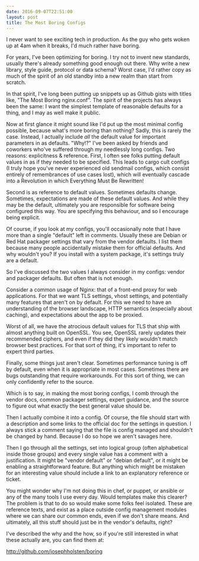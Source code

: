 ```yaml
---
date: 2016-09-07T22:51:00
layout: post
title: The Most Boring Configs
---
```


I never want to see exciting tech in production. As the guy who gets
woken up at 4am when it breaks, I'd much rather have boring.

For years, I've been optimizing for boring. I try not to invent new
standards, usually there's already something good enough out there. Why
write a new library, style guide, protocol or data schema? Worst case,
I'd rather copy as much of the spirit of an old standby into a new realm
than start from scratch.

In that spirit, I've long been putting up snippets up as Github gists
with titles like, "The Most Boring nginx.conf". The spirit of the
projects has always been the same: I want the simplest template of
reasonable defaults for a thing, and I may as well make it public.

Now at first glance it might sound like I'd put up the most minimal
config possible, because what's more boring than nothing? Sadly, this is
rarely the case. Instead, I actually include *all* the default value for
important parameters in as defaults. "Why!?" I've been asked by friends
and coworkers who've suffered through my needlessly long configs. Two
reasons: explicitness & reference. First, I often see folks putting
default values in as if they needed to be specified. This leads to cargo
cult configs (I truly hope you've never experienced old sendmail
configs, which consist entirely of remembrances of use cases lost),
which will eventually cascade into a Revolution in which Everything Must
Be Rewritten!

Second is as reference to default values. Sometimes defaults change.
Sometimes, expectations are made of these default values. And while they
may be the default, ultimately you are responsible for software being
configured this way. You are specifying this behaviour, and so I
encourage being explicit.

Of course, if you look at my configs, you'll occasionally note that I
have more than a single "default" left in comments. Usually these are
Debian or Red Hat packager settings that vary from the vendor defaults.
I list them because many people accidentally mistake them for official
defaults. And why wouldn't you? If you install with a system package,
it's settings truly are a default.

So I've discussed the two values I always consider in my configs: vendor
and packager defaults. But often that is not enough.

Consider a common usage of Nginx: that of a front-end proxy for web
applications. For that we want TLS settings, vhost settings, and
potentially many features that aren't on by default. For this we need to
have an understanding of the browser landscape, HTTP semantics
(especially about caching), and expectations about the app to be
proxied.

Worst of all, we have the atrocious default values for TLS that ship
with almost anything built on OpenSSL. You see, OpenSSL rarely updates
their recommended ciphers, and even if they did they likely wouldn't
match browser best practices. For that sort of thing, it's important to
refer to expert third parties.

Finally, some things just aren't clear. Sometimes performance tuning is
off by default, even when it is appropriate in most cases. Sometimes
there are bugs outstanding that require workarounds. For this sort of
thing, we can only confidently refer to the source.

Which is to say, in making the most boring configs, I comb through the
vendor docs, common packager settings, expert guidance, and the source
to figure out what exactly the best general value should be.

Then I actually combine it into a config. Of course, the file should
start with a description and some links to the official doc for the
settings in question. I always stick a comment saying that the file is
config managed and shouldn't be changed by hand. Because I do so hope we
aren't savages here.

Then I go through all the settings, set into logical group (often
alphabetical inside those groups) and every single value has a comment
with a justification. It might be "vendor default" or "debian default",
or it might be enabling a straightforward feature. But anything which
might be mistaken for an interesting value should include a link to an
explanatory reference or ticket.

You might wonder why I'm not doing this in chef, or puppet, or ansible
or any of the many tools I use every day. Would templates make this
clearer? The problem is that to do so would make some folks feel
isolated. These are reference texts, and exist as a place outside config
management modules where we can share our common ends, even if we don't
share means. And ultimately, all this stuff should just be in the
vendor's defaults, right?

I've described the why and the how, so if you're still interested in
what these actually are, you can find them at:

http://github.com/josephholsten/boring
